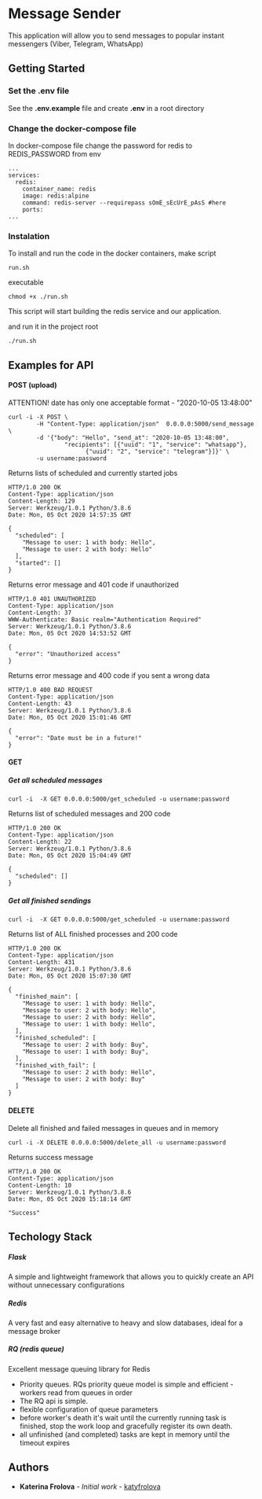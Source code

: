 # Message Sender

This application will allow you to send messages to popular instant messengers (Viber, Telegram, WhatsApp)

## Getting Started

### Set the .env file

See the **.env.example** file and create **.env** in a root directory

### Change the docker-compose file

In docker-compose file change the password for redis to REDIS_PASSWORD from env

```
...
services:
  redis:
    container_name: redis
    image: redis:alpine
    command: redis-server --requirepass sOmE_sEcUrE_pAsS #here
    ports:
...
```

### Instalation

To install and run the code in the docker containers,
make script
```
run.sh
```
executable
```
chmod +x ./run.sh
```

This script will start building the redis service and our application.

and run it in the project root
```
./run.sh
```

## Examples for API

#### POST (upload)

ATTENTION! date has only one acceptable format - "2020-10-05 13:48:00"

```
curl -i -X POST \
        -H "Content-Type: application/json"  0.0.0.0:5000/send_message \
        -d '{"body": "Hello", "send_at": "2020-10-05 13:48:00",
                "recipients": [{"uuid": "1", "service": "whatsapp"},
                      {"uuid": "2", "service": "telegram"}]}' \
        -u username:password
```

Returns lists of scheduled and currently started jobs

```
HTTP/1.0 200 OK
Content-Type: application/json
Content-Length: 129
Server: Werkzeug/1.0.1 Python/3.8.6
Date: Mon, 05 Oct 2020 14:57:35 GMT

{
  "scheduled": [
    "Message to user: 1 with body: Hello",
    "Message to user: 2 with body: Hello"
  ],
  "started": []
}
```

Returns error message and 401 code if unauthorized

```
HTTP/1.0 401 UNAUTHORIZED
Content-Type: application/json
Content-Length: 37
WWW-Authenticate: Basic realm="Authentication Required"
Server: Werkzeug/1.0.1 Python/3.8.6
Date: Mon, 05 Oct 2020 14:53:52 GMT

{
  "error": "Unauthorized access"
}
```

Returns error message and 400 code if you sent a wrong data

```
HTTP/1.0 400 BAD REQUEST
Content-Type: application/json
Content-Length: 43
Server: Werkzeug/1.0.1 Python/3.8.6
Date: Mon, 05 Oct 2020 15:01:46 GMT

{
  "error": "Date must be in a future!"
}
```

#### GET

##### Get all scheduled messages

```
curl -i  -X GET 0.0.0.0:5000/get_scheduled -u username:password
```

 Returns list of scheduled messages and 200 code

```
HTTP/1.0 200 OK
Content-Type: application/json
Content-Length: 22
Server: Werkzeug/1.0.1 Python/3.8.6
Date: Mon, 05 Oct 2020 15:04:49 GMT

{
  "scheduled": []
}
```

##### Get all finished sendings

```
curl -i  -X GET 0.0.0.0:5000/get_scheduled -u username:password
```

Returns list of ALL finished processes and 200 code

```
HTTP/1.0 200 OK
Content-Type: application/json
Content-Length: 431
Server: Werkzeug/1.0.1 Python/3.8.6
Date: Mon, 05 Oct 2020 15:07:30 GMT

{
  "finished_main": [
    "Message to user: 1 with body: Hello",
    "Message to user: 2 with body: Hello",
    "Message to user: 2 with body: Hello",
    "Message to user: 1 with body: Hello",
  ],
  "finished_scheduled": [
    "Message to user: 2 with body: Buy",
    "Message to user: 1 with body: Buy",
  ],
  "finished_with_fail": [
    "Message to user: 2 with body: Hello",
    "Message to user: 2 with body: Buy"
  ]
}
```
#### DELETE

Delete all finished and failed messages in queues and in memory

```
curl -i -X DELETE 0.0.0.0:5000/delete_all -u username:password
```

Returns success message

```
HTTP/1.0 200 OK
Content-Type: application/json
Content-Length: 10
Server: Werkzeug/1.0.1 Python/3.8.6
Date: Mon, 05 Oct 2020 15:18:14 GMT

"Success"
```

## Techology Stack

##### Flask

A simple and lightweight framework that allows you to quickly create an API without unnecessary configurations

##### Redis

A very fast and easy alternative to heavy and slow databases, ideal for a message broker

##### RQ (redis queue)

Excellent message queuing library for Redis

- Priority queues. RQs priority queue model is simple and efficient - workers read from queues in order
- The RQ api is simple.
- flexible configuration of queue parameters
- before worker's death it's wait until the currently running task is finished, stop the work loop and gracefully register its own death.
- all unfinished (and completed) tasks are kept in memory until the timeout expires


## Authors

* **Katerina Frolova** - *Initial work* - [katyfrolova](https://github.com/katyfrolova)
